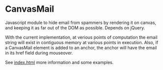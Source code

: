 CanvasMail
==========

Javascript module to hide email from spammers by rendering it on canvas, and
keeping it as far out of the DOM as possible. Depends on jQuery.

With the current implementation, at verious points of computation the email
string will exist in contiguous memory at various points in execution. Also, if
a CanvasMail element is added to an anchor, the anchor will have the email in
its href field during mouseover.

See [index.html](index.html) more information and some examples.
